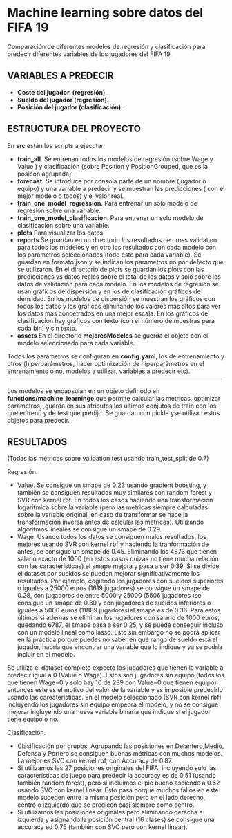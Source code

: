 # Machine learning sobre datos del FIFA 19

Comparación de  diferentes modelos de regresión y clasificación para predecir diferentes variables de los jugadores del FIFA 19.
## VARIABLES A PREDECIR
* **Coste del jugador. (regresión)**
* **Sueldo del jugador (regresión).**
* **Posición del jugador (clasificación).**
##

## ESTRUCTURA DEL PROYECTO

En <b>src </b> están los scripts a ejecutar.
* **train_all**. Se entrenan todos los modelos de regresión (sobre Wage y Value ) y clasificación (sobre Position y PositionGrouped, que es la posicón agrupada).
* **forecast**. Se introduce por consola  parte de un nombre (jugador o equipo) y una variable a predecir y 
se muestran las predicciones ( con el mejor modelo o todos) y el valor real.
* **train_one_model_regression**. Para entrenar un solo modelo de regresión sobre una variable.
* **train_one_model_clasificacion**. Para entrenar un solo modelo de clasificación sobre una variable.
* **plots** Para visualizar los datos.
* **reports** Se guardan en un directorio los resultados de cross validation para todos los modelos  y en otro los resultados con cada modelo con los parámetros seleccionados (todo esto para cada variable). 
Se guardan en formato json y se indican los parametros no por defecto que se utilizaron.
En el directorio de plots se guardan los plots con las predicciones vs datos reales sobre el total de los datos y solo sobre los datos de validación para cada modelo.
En los modelos de regresión se usan gráficos de dispersión y en los de clasificación gráficos de densidad.
En los modelos de dispersión se muestran los gráficos con todos los datos y los gráficos eliminando los valores más altos para ver los datos más concetrados en una mejor escala.
En los gráficos de clasificación hay gráficos con texto (con el número de muestras para cada bin) y sin texto.
* **assets** En el directorio <b>mejoresModelos</b> se guerda el objeto con el modelo seleccionado para cada variable.

Todos los parámetros se configuran en <b>config.yaml</b>, los de entrenamiento y otros (hiperparámetros, hacer optimización de hiperparámetros en el entrenamiento o no,
modelos a utilizar, variables a predecir etc).

* **
Los modelos  se encapsulan en un objeto definodo en <b>functions/machine_learninge</b> que permite calcular las metricas, optimizar parametros,
,guarda en sus atributos los ultimos conjutos de  train con los que entrenó y de  test que predijo. Se guardan con pickle yse utilizan estos objetos para predecir.

## RESULTADOS
(Todas las métricas sobre validation test usando train_test_split de 0.7)

Regresión. 
* Value. Se consigue un smape de 0.23 usando gradient boosting, y también se consiguen resultados muy similares con random forest y  SVR con kernel rbf. 
En todos los casos haciendo una transformacion logaritmica sobre la variable (pero las metricas siempre calculadas sobre la variable
original, en caso de transformar se hace la transformacion inversa antes de calcular las metricas). Utilizando algoritmos lineales se consigue un smape de 0.29.
* Wage. Usando todos los datos se consiguen malos resultados, los mejores usando SVR con kernel rbf y haciendo la tranformación de antes, se consigue un smape de 0.45.
Eliminando los 4873 que tienen salario exacto de 1000 (en estos casos quizás no tiene mucha relación con las características) el smape mejora y pasa a ser 0.39.
Si se divide el dataset por sueldos se pueden mejorar significativamente los resultados. 
Por ejemplo, cogiendo los jugadores con sueldos superiores o iguales a 25000 euros (1619 jugadores) se consigue un smape de 0.28, con jugadores de entre 5000 y 25000 (5506 jugadores )se consigue un smape de 0.30 y
con jugadores de sueldos inferiores o iguales a 5000 euros   (11889 jugadores)el smape es de 0.36. Para estos últimos si además se eliminan los jugadores con salario de 1000 euros, quedando 6787, el smape pasa a ser 0.25, y se puede conseguir incluso con un modelo lineal como lasso. 
Esto sin embargo no se podrá aplicar en la práctica porque puedes no saber en qué rango de sueldo está el jugador, habría que 
encontrar una variable que lo indique y ya se podría incluir en el modelo.

Se utiliza el dataset completo expceto los jugadores que tienen la variable a predecir igual a 0 (Value o Wage).
Estos son  jugadores sin equipo (todos los que tienen Wage=0 y solo hay 10 de 239 con Value=0 que tienen equipo), entonces este es el motivo del valor de la variable y es imposible predecirlo usando las careaterísticas. En el modelo seleccionado (SVR con kernel rbf)
incluyendo los jugadores sin equipo empeora el modelo, y no se consigue mejorar ingluyendo una nueva variable binaria que indique si el jugador tiene equipo o no.


Clasificación.
* Clasificación por grupos. Agrupando las posiciones en Delantero,Medio, Defensa y Portero se consiguen buenas métricas con muchos modelos.
La mejor es SVC con kernel rbf, con Accuracy de 0.87.
* Si utilizamos las 27 posiciones originales del FIFA, incluyendo solo las características de juego para predecir la accuracy es de 0.51 (usando también random forest), pero si incluimos el pie bueno asciende a 0.62 usando SVC con kernel linear.
Esto pasa porque muchos fallos en este modelo suceden entre la misma posición pero en el lado derecho, centro o izquierdo que se predicen casi siempre como centro.
* Si utilizamos las posiciones originales pero eliminando derecha e izquierda y asignando la posición central (16 clases) se consigue una accuracy ed 0.75 (también con SVC pero con kernel linear).
